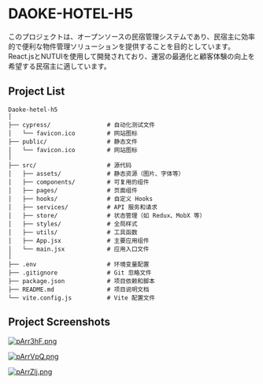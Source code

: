 # DAOKE-HOTEL-H5

このプロジェクトは、オープンソースの民宿管理システムであり、民宿主に効率的で便利な物件管理ソリューションを提供することを目的としています。React.jsとNUTUIを使用して開発されており、運営の最適化と顧客体験の向上を希望する民宿主に適しています。

## Project List

```
Daoke-hetel-h5
│
├── cypress/                # 自动化测试文件
│   └── favicon.ico         # 网站图标
├── public/                 # 静态文件
│   └── favicon.ico         # 网站图标
│
├── src/                    # 源代码
│   ├── assets/             # 静态资源（图片、字体等）
│   ├── components/         # 可复用的组件
│   ├── pages/              # 页面组件
│   ├── hooks/              # 自定义 Hooks
│   ├── services/           # API 服务和请求
│   ├── store/              # 状态管理（如 Redux、MobX 等）
│   ├── styles/             # 全局样式
│   ├── utils/              # 工具函数
│   ├── App.jsx             # 主要应用组件
│   └── main.jsx            # 应用入口文件
│
├── .env                    # 环境变量配置
├── .gitignore              # Git 忽略文件
├── package.json            # 项目依赖和脚本
├── README.md               # 项目说明文档
└── vite.config.js          # Vite 配置文件
```

## Project Screenshots

[![pArr3hF.png](https://s21.ax1x.com/2024/11/03/pArr3hF.png)](https://imgse.com/i/pArr3hF)

[![pArrVpQ.png](https://s21.ax1x.com/2024/11/03/pArrVpQ.png)](https://imgse.com/i/pArrVpQ)

[![pArrZlj.png](https://s21.ax1x.com/2024/11/03/pArrZlj.png)](https://imgse.com/i/pArrZlj)